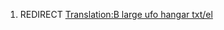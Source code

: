 1.  REDIRECT [Translation:B large ufo hangar
    txt/el](Translation:B_large_ufo_hangar_txt/el "wikilink")